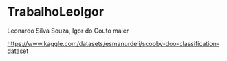 # TrabalhoLeoIgor


Leonardo Silva Souza, Igor do Couto maier

https://www.kaggle.com/datasets/esmanurdeli/scooby-doo-classification-dataset




